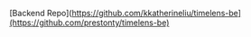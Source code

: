 [Backend Repo](https://github.com/kkatherineliu/timelens-be](https://github.com/prestonty/timelens-be)

